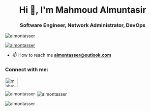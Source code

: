 <h1 align="center">Hi 👋, I'm Mahmoud Almuntasir</h1>
<h3 align="center">Software Engineer, Network Administrator, DevOps</h3>

<p align="left"> <img src="https://komarev.com/ghpvc/?username=almontasser&label=Profile%20views&color=0e75b6&style=flat" alt="almontasser" /> </p>

<p align="left"> <a href="https://github.com/ryo-ma/github-profile-trophy"><img src="https://github-profile-trophy.vercel.app/?username=almontasser" alt="almontasser" /></a> </p>

- 📫 How to reach me **almontasser@outlook.com**

<h3 align="left">Connect with me:</h3>
<p align="left">
<a href="https://fb.com/mahmoudalmontasser" target="blank"><img align="center" src="https://raw.githubusercontent.com/rahuldkjain/github-profile-readme-generator/master/src/images/icons/Social/facebook.svg" alt="mahmoudalmontasser" height="30" width="40" /></a>
</p>

<p><img align="left" src="https://github-readme-stats.vercel.app/api/top-langs?username=almontasser&show_icons=true&locale=en&layout=compact" alt="almontasser" /></p>

<p>&nbsp;<img align="center" src="https://github-readme-stats.vercel.app/api?username=almontasser&show_icons=true&locale=en" alt="almontasser" /></p>

<p><img align="center" src="https://github-readme-streak-stats.herokuapp.com/?user=almontasser&" alt="almontasser" /></p>
